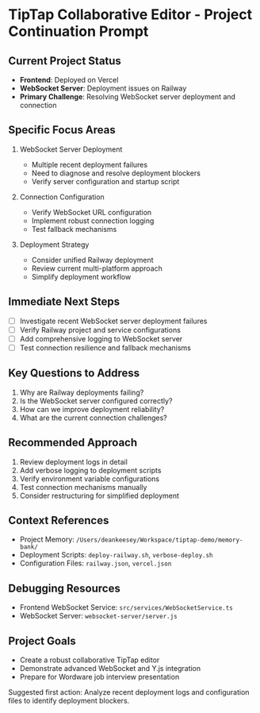 # TipTap Collaborative Editor - Project Continuation Prompt

## Current Project Status
- **Frontend**: Deployed on Vercel
- **WebSocket Server**: Deployment issues on Railway
- **Primary Challenge**: Resolving WebSocket server deployment and connection

## Specific Focus Areas
1. WebSocket Server Deployment
   - Multiple recent deployment failures
   - Need to diagnose and resolve deployment blockers
   - Verify server configuration and startup script

2. Connection Configuration
   - Verify WebSocket URL configuration
   - Implement robust connection logging
   - Test fallback mechanisms

3. Deployment Strategy
   - Consider unified Railway deployment
   - Review current multi-platform approach
   - Simplify deployment workflow

## Immediate Next Steps
- [ ] Investigate recent WebSocket server deployment failures
- [ ] Verify Railway project and service configurations
- [ ] Add comprehensive logging to WebSocket server
- [ ] Test connection resilience and fallback mechanisms

## Key Questions to Address
1. Why are Railway deployments failing?
2. Is the WebSocket server configured correctly?
3. How can we improve deployment reliability?
4. What are the current connection challenges?

## Recommended Approach
1. Review deployment logs in detail
2. Add verbose logging to deployment scripts
3. Verify environment variable configurations
4. Test connection mechanisms manually
5. Consider restructuring for simplified deployment

## Context References
- Project Memory: `/Users/deankeesey/Workspace/tiptap-demo/memory-bank/`
- Deployment Scripts: `deploy-railway.sh`, `verbose-deploy.sh`
- Configuration Files: `railway.json`, `vercel.json`

## Debugging Resources
- Frontend WebSocket Service: `src/services/WebSocketService.ts`
- WebSocket Server: `websocket-server/server.js`

## Project Goals
- Create a robust collaborative TipTap editor
- Demonstrate advanced WebSocket and Y.js integration
- Prepare for Wordware job interview presentation

Suggested first action: Analyze recent deployment logs and configuration files to identify deployment blockers.